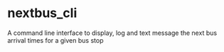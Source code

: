 # nextbus_cli
A command line interface to display, log and text message the next bus arrival times for a given bus stop
